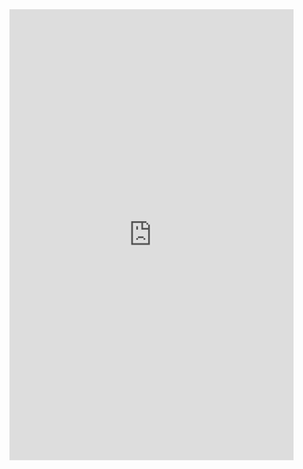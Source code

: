 <iframe class="repl" width="100%" height="800px" frameborder="0" src="https://repl.it/@azablan/objectSize?lite=true"></iframe>
